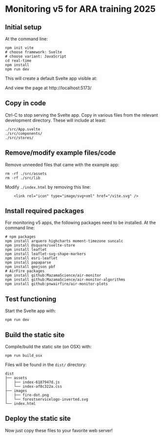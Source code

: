 # Monitoring v5 for ARA training 2025

## Initial setup

At the command line:

```
npm init vite
# choose framework: Svelte
# choose variant: JavaScript
cd real-time
npm install
npm run dev
```

This will create a default Svelte app visible at:

And view the page at http://localhost:5173/

## Copy in code

Ctrl-C to stop serving the Svelte app. Copy in various files from the relevant development directory. These will include at least:

```
./src/App.svelte
./src/components/
./src/stores/
```

## Remove/modify example files/code

Remove unneeded files that came with the example app:

```
rm -rf ./src/assets
rm -rf ./src/lib
```

Modify `./index.html` by removing this line:

```
    <link rel="icon" type="image/svg+xml" href="/vite.svg" />
```

## Install required packages

For monitoring v5 apps, the following packages need to be installed. At the
command line:

```
# npm packages
npm install arquero highcharts moment-timezone suncalc
npm install @square/svelte-store
npm install leaflet
npm install leaflet-svg-shape-markers
npm install esri-leaflet
npm install papaparse
npm install geojson pbf
# AirFire packages
npm install github:MazamaScience/air-monitor
npm install github:MazamaScience/air-monitor-algorithms
npm install github:pnwairfire/air-monitor-plots
```

## Test functioning

Start the Svelte app with:

```
npm run dev
```

## Build the static site

Compile/build the static site (on OSX) with:

```
npm run build_osx
```

Files will be found in the `dist/` directory:

```
dist
├── assets
│   ├── index-6187947d.js
│   └── index-af8c322a.css
├── images
│   ├── fire-dot.png
│   └── forestservicelogo-inverted.svg
└── index.html
```

## Deploy the static site

Now just copy these files to your favorite web server!

